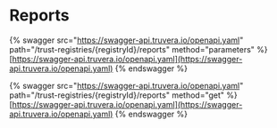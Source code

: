 # Reports

{% swagger src="https://swagger-api.truvera.io/openapi.yaml" path="/trust-registries/{registryId}/reports" method="parameters" %}
[https://swagger-api.truvera.io/openapi.yaml](https://swagger-api.truvera.io/openapi.yaml)
{% endswagger %}

{% swagger src="https://swagger-api.truvera.io/openapi.yaml" path="/trust-registries/{registryId}/reports" method="get" %}
[https://swagger-api.truvera.io/openapi.yaml](https://swagger-api.truvera.io/openapi.yaml)
{% endswagger %}


